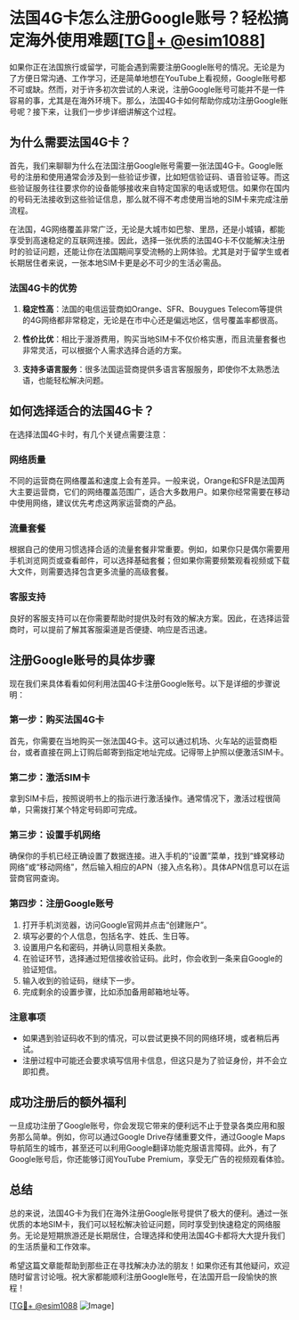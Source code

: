 # 法国4G卡怎么注册Google账号？轻松搞定海外使用难题[[TG💪+ @esim1088](https://t.me/s/esim1088)]

如果你正在法国旅行或留学，可能会遇到需要注册Google账号的情况。无论是为了方便日常沟通、工作学习，还是简单地想在YouTube上看视频，Google账号都不可或缺。然而，对于许多初次尝试的人来说，注册Google账号可能并不是一件容易的事，尤其是在海外环境下。那么，法国4G卡如何帮助你成功注册Google账号呢？接下来，让我们一步步详细讲解这个过程。

## 为什么需要法国4G卡？

首先，我们来聊聊为什么在法国注册Google账号需要一张法国4G卡。Google账号的注册和使用通常会涉及到一些验证步骤，比如短信验证码、语音验证等。而这些验证服务往往要求你的设备能够接收来自特定国家的电话或短信。如果你在国内的号码无法接收到这些验证信息，那么就不得不考虑使用当地的SIM卡来完成注册流程。

在法国，4G网络覆盖非常广泛，无论是大城市如巴黎、里昂，还是小城镇，都能享受到高速稳定的互联网连接。因此，选择一张优质的法国4G卡不仅能解决注册时的验证问题，还能让你在法国期间享受流畅的上网体验。尤其是对于留学生或者长期居住者来说，一张本地SIM卡更是必不可少的生活必需品。

### 法国4G卡的优势

1. **稳定性高**：法国的电信运营商如Orange、SFR、Bouygues Telecom等提供的4G网络都非常稳定，无论是在市中心还是偏远地区，信号覆盖率都很高。
   
2. **性价比优**：相比于漫游费用，购买当地SIM卡不仅价格实惠，而且流量套餐也非常灵活，可以根据个人需求选择合适的方案。

3. **支持多语言服务**：很多法国运营商提供多语言客服服务，即使你不太熟悉法语，也能轻松解决问题。

## 如何选择适合的法国4G卡？

在选择法国4G卡时，有几个关键点需要注意：

### 网络质量

不同的运营商在网络覆盖和速度上会有差异。一般来说，Orange和SFR是法国两大主要运营商，它们的网络覆盖范围广，适合大多数用户。如果你经常需要在移动中使用网络，建议优先考虑这两家运营商的产品。

### 流量套餐

根据自己的使用习惯选择合适的流量套餐非常重要。例如，如果你只是偶尔需要用手机浏览网页或查看邮件，可以选择基础套餐；但如果你需要频繁观看视频或下载大文件，则需要选择包含更多流量的高级套餐。

### 客服支持

良好的客服支持可以在你需要帮助时提供及时有效的解决方案。因此，在选择运营商时，可以提前了解其客服渠道是否便捷、响应是否迅速。

## 注册Google账号的具体步骤

现在我们来具体看看如何利用法国4G卡注册Google账号。以下是详细的步骤说明：

### 第一步：购买法国4G卡

首先，你需要在当地购买一张法国4G卡。这可以通过机场、火车站的运营商柜台，或者直接在网上订购后邮寄到指定地址完成。记得带上护照以便激活SIM卡。

### 第二步：激活SIM卡

拿到SIM卡后，按照说明书上的指示进行激活操作。通常情况下，激活过程很简单，只需拨打某个特定号码即可完成。

### 第三步：设置手机网络

确保你的手机已经正确设置了数据连接。进入手机的“设置”菜单，找到“蜂窝移动网络”或“移动网络”，然后输入相应的APN（接入点名称）。具体APN信息可以在运营商官网查询。

### 第四步：注册Google账号

1. 打开手机浏览器，访问Google官网并点击“创建账户”。
2. 填写必要的个人信息，包括名字、姓氏、生日等。
3. 设置用户名和密码，并确认同意相关条款。
4. 在验证环节，选择通过短信接收验证码。此时，你会收到一条来自Google的验证短信。
5. 输入收到的验证码，继续下一步。
6. 完成剩余的设置步骤，比如添加备用邮箱地址等。

### 注意事项

- 如果遇到验证码收不到的情况，可以尝试更换不同的网络环境，或者稍后再试。
- 注册过程中可能还会要求填写信用卡信息，但这只是为了验证身份，并不会立即扣费。

## 成功注册后的额外福利

一旦成功注册了Google账号，你会发现它带来的便利远不止于登录各类应用和服务那么简单。例如，你可以通过Google Drive存储重要文件，通过Google Maps导航陌生的城市，甚至还可以利用Google翻译功能克服语言障碍。此外，有了Google账号后，你还能够订阅YouTube Premium，享受无广告的视频观看体验。

## 总结

总的来说，法国4G卡为我们在海外注册Google账号提供了极大的便利。通过一张优质的本地SIM卡，我们可以轻松解决验证问题，同时享受到快速稳定的网络服务。无论是短期旅游还是长期居住，合理选择和使用法国4G卡都将大大提升我们的生活质量和工作效率。

希望这篇文章能帮助到那些正在寻找解决办法的朋友！如果你还有其他疑问，欢迎随时留言讨论哦。祝大家都能顺利注册Google账号，在法国开启一段愉快的旅程！

[[TG💪+ @esim1088](https://t.me/s/esim1088) ![Image](https://i.postimg.cc/4NQfJmqS/Snipaste-2025-05-13-00-14-12.png)]